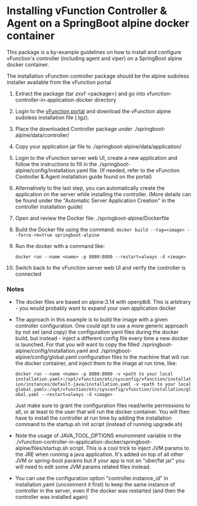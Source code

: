# Installing vFunction Controller & Agent on a SpringBoot alpine docker container

This package is a by-example guidelines on how to install and configure vFunction's controller (including agent and viper) on a SpringBoot alpine docker container.

The installation vFunction controller package should be the alpine sudoless installer available from the vFunction portal

1. Extract the package (tar zxvf \<package>) and go into vfunction-controller-in-application-docker directory

2. Login to the [vFunction portal](https://portal.vfunction.com/dashboard) and download the vFunction alpine sudoless installation file (.tgz).

3. Place the downloaded Controller package under ./springboot-alpine/data/controller/

4. Copy your application jar file to ./springboot-alpine/data/application/

5. Login to the vFunction server web UI, create a new application and follow the instructions to fill in the ./springboot-alpine/config/installation.yaml file. (If needed, refer to the vFunction Controller & Agent installation guide found on the portal)

6. Alternatively to the last step, you can automatically create the application on the server while installing the controller. (More details can be found under the "Automatic Server Application Creation" in the controller installation guide)

7. Open and review the Docker file: ./springboot-alpine/Dockerfile

8. Build the Docker file using the command: ```docker build --tag=<image> --force-rm=true springboot-alpine```

9. Run the docker with a command like: 

     ```docker run --name <name> -p 8080:8080 --restart=always -d <image>```

10. Switch back to the vFunction server web UI and verify the controller is connected

### Notes

- The docker files are based on alpine:3.14 with openjdk8. This is arbitrary - you would probably want to expand your own application docker

- The approach in this example is to build the image with a given controller configuration. One could opt to use a more generic approach by not set (and copy) the configuration yaml files during the docker build, but instead - inject a different config file every time a new docker is launched.
  For that you will want to copy the filled ./springboot-alpine/config/installation.yaml and ./springboot-alpine/config/global.yaml configuration files to the machine that will run the docker container, and inject them to the image at run time, like:
     
  ```docker run --name <name> -p 8080:8080 -v <path to your local installation.yaml>:/opt/vfunction/etc/sysconfig/vfunction/installation/instances/default-java/installation.yaml -v <path to your local global.yaml>:/opt/vfunction/etc/sysconfig/vfunction/installation/global.yaml --restart=always -d <image>``` 

  Just make sure to grant the configuration files read/write permissions to all, or at least to the user that will run the docker container.
  You will then have to install the controller at run time by adding the installation command to the startup.sh init script (instead of running upgrade.sh)

- Note the usage of JAVA_TOOL_OPTIONS environment variable in the ./vfunction-controller-in-application-docker/springboot-alpine/files/startup.sh script. This is a cool trick to inject JVM params to the JRE when running a java application. It's added on top of all other JVM or spring-boot params but if your app is not an "uber/fat jar" you will need to edit some JVM params related files instead.

- You can use the configuration option "controller.instance_id" in installation.yaml (uncomment it first) to keep the same instance of controller in the server, even if the docker was restarted (and then the controller was installed again)
